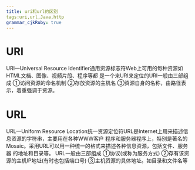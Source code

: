 ```yaml
---
title: uri和url的区别 
tags:uri,url,Java,http
grammar_cjkRuby: true
---
```

# URI
URI—Universal Resource Identifier通用资源标志符Web上可用的每种资源如HTML文档、图像、视频片段、程序等都
是一个来URI来定位的URI一般由三部组成
①访问资源的命名机制
②存放资源的主机名
③资源自身的名称，由路径表示，着重强调于资源。

# URL
URL—Uniform Resource Location统一资源定位符URL是Internet上用来描述信息资源的字符串，主要用在各种WWW客户
程序和服务器程序上，特别是著名的Mosaic。采用URL可以用一种统一的格式来描述各种信息资源，包括文件、服务器
的地址和目录等。
URL一般由三部组成
①协议(或称为服务方式)
②存有该资源的主机IP地址(有时也包括端口号)
③主机资源的具体地址。如目录和文件名等